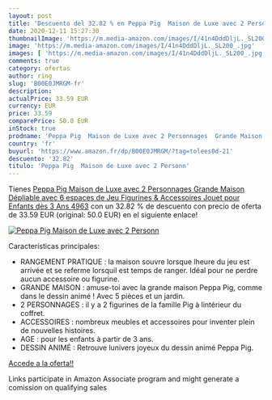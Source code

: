 ```yaml
---
layout: post
title: 'Descuento del 32.82 % en Peppa Pig  Maison de Luxe avec 2 Personn'
date: 2020-12-11 15:27:30
thumbnailImage: 'https://m.media-amazon.com/images/I/41n4DddDljL._SL200_.jpg'
image: 'https://m.media-amazon.com/images/I/41n4DddDljL._SL200_.jpg'
images: [ 'https://m.media-amazon.com/images/I/41n4DddDljL._SL200_.jpg' ]
comments: true
category: ofertas
author: ring
slug: 'B00E0JMRGM-fr'
description:
actualPrice: 33.59 EUR
currency: EUR
price: 33.59
comparePrice: 50.0 EUR
inStock: true
prodname: 'Peppa Pig  Maison de Luxe avec 2 Personnages  Grande Maison Dépliable avec 6 espaces de Jeu  Figurines & Accessoires  Jouet pour Enfants dès 3 Ans  4963'
country: 'fr'
buyurl: 'https://www.amazon.fr/dp/B00E0JMRGM/?tag=tolees0d-21'
descuento: '32.82'
titulo: 'Peppa Pig  Maison de Luxe avec 2 Personn'
---
```


Tienes [Peppa Pig  Maison de Luxe avec 2 Personnages  Grande Maison Dépliable avec 6 espaces de Jeu  Figurines & Accessoires  Jouet pour Enfants dès 3 Ans  4963](https://www.amazon.fr/dp/B00E0JMRGM/?tag=tolees0d-21) con un 32.82 % de descuento con precio de oferta de 33.59 EUR (original: 50.0 EUR) en el siguiente enlace!

[![Peppa Pig  Maison de Luxe avec 2 Personn](https://m.media-amazon.com/images/I/41n4DddDljL._SL200_.jpg)](https://www.amazon.fr/dp/B00E0JMRGM/?tag=tolees0d-21)

Características principales:

- RANGEMENT PRATIQUE : la maison souvre lorsque lheure du jeu est arrivée et se referme lorsquil est temps de ranger. Idéal pour ne perdre aucun accessoire ou figurine.
- GRANDE MAISON : amuse-toi avec la grande maison Peppa Pig, comme dans le dessin animé ! Avec 5 pièces et un jardin.
- 2 PERSONNAGES : il y a 2 figurines de la famille Pig à lintérieur du coffret.
- ACCESSOIRES : nombreux meubles et accessoires pour inventer plein de nouvelles histoires.
- AGE : pour les enfants à partir de 3 ans.
- DESSIN ANIMÉ : Retrouve lunivers joyeux du dessin animé Peppa Pig.

[Accede a la oferta!!](https://www.amazon.fr/dp/B00E0JMRGM/?tag=tolees0d-21)

Links participate in Amazon Associate program and might generate a comission on qualifying sales


